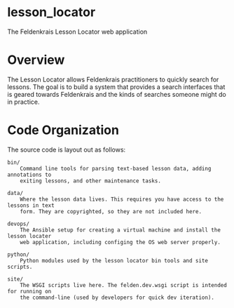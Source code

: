 # lesson_locator
The Feldenkrais Lesson Locator web application

Overview
======================
The Lesson Locator allows Feldenkrais practitioners to quickly search for lessons.
The goal is to build a system that provides a search interfaces that is geared towards
Feldenkrais and the kinds of searches someone might do in practice.



Code Organization
======================
The source code is layout out as follows:

    bin/
        Command line tools for parsing text-based lesson data, adding annotations to
        exiting lessons, and other maintenance tasks.

    data/
        Where the lesson data lives. This requires you have access to the lessons in text
        form. They are copyrighted, so they are not included here.

    devops/
        The Ansible setup for creating a virtual machine and install the lesson locater
        web application, including configing the OS web server properly.

    python/
        Python modules used by the lesson locator bin tools and site scripts.

    site/
        The WSGI scripts live here. The felden.dev.wsgi script is intended for running on
        the command-line (used by developers for quick dev iteration).
